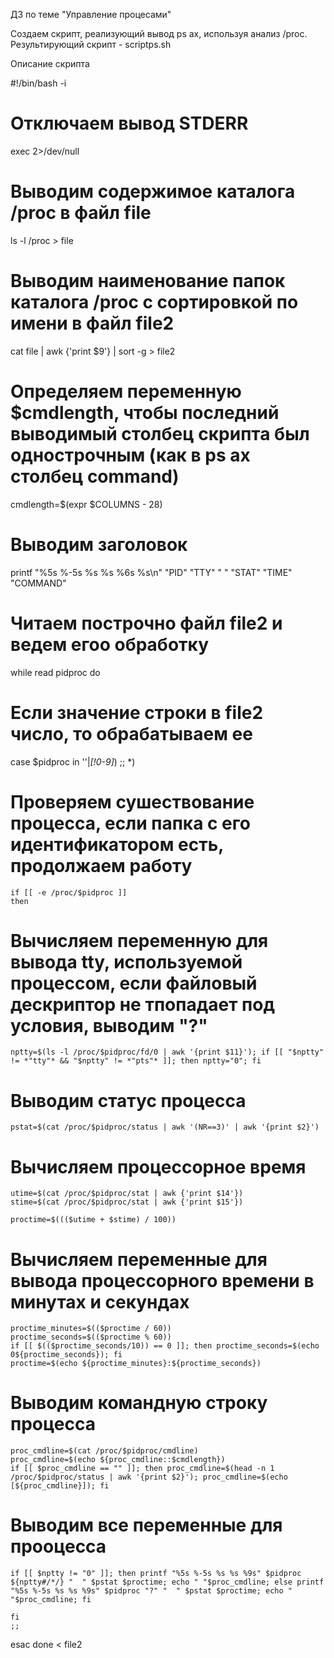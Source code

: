 ДЗ по теме "Управление процесами"

Создаем скрипт, реализующий вывод ps ax, используя анализ /proc.
Результирующий скрипт - scriptps.sh

Описание скрипта

#!/bin/bash -i

# Отключаем вывод STDERR

exec 2>/dev/null

# Выводим содержимое каталога /proc в файл file

ls -l /proc > file

# Выводим наименование папок каталога /proc с сортировкой по имени в файл file2

cat file | awk {'print $9'} | sort -g > file2

# Определяем переменную $cmdlength, чтобы последний выводимый столбец скрипта был однострочным (как в ps ax столбец command)

cmdlength=$(expr $COLUMNS - 28)

# Выводим заголовок

printf "%5s %-5s %s %s %6s %s\n" "PID" "TTY" "  " "STAT" "TIME" "COMMAND"


# Читаем построчно файл file2 и ведем егоо обработку

while read pidproc
do 

# Если значение строки в file2 число, то обрабатываем ее

case $pidproc in
    ''|*[!0-9]*) ;;
    *)
# Проверяем сушествование процесса, если папка с его идентификатором есть, продолжаем работу
    if [[ -e /proc/$pidproc ]]
    then

# Вычисляем переменную для вывода tty, используемой процессом, если файловый дескриптор не тпопадает под условия, выводим "?"    
    nptty=$(ls -l /proc/$pidproc/fd/0 | awk '{print $11}'); if [[ "$nptty" != *"tty"* && "$nptty" != *"pts"* ]]; then nptty="0"; fi
    
# Выводим статус процесса

    pstat=$(cat /proc/$pidproc/status | awk '(NR==3)' | awk '{print $2}')
    
# Вычисляем процессорное время
    utime=$(cat /proc/$pidproc/stat | awk {'print $14'})
    stime=$(cat /proc/$pidproc/stat | awk {'print $15'})
 
    proctime=$((($utime + $stime) / 100))

# Вычисляем переменные для вывода процессорного времени в минутах и секундах    
    proctime_minutes=$(($proctime / 60))
    proctime_seconds=$(($proctime % 60))
    if [[ $(($proctime_seconds/10)) == 0 ]]; then proctime_seconds=$(echo 0${proctime_seconds}); fi 
    proctime=$(echo ${proctime_minutes}:${proctime_seconds})
    
# Выводим командную строку процесса    

    proc_cmdline=$(cat /proc/$pidproc/cmdline)
    proc_cmdline=$(echo ${proc_cmdline::$cmdlength})
    if [[ $proc_cmdline == "" ]]; then proc_cmdline=$(head -n 1 /proc/$pidproc/status | awk '{print $2}'); proc_cmdline=$(echo [${proc_cmdline}]); fi 
    


# Выводим все переменные для прооцесса

    if [[ $nptty != "0" ]]; then printf "%5s %-5s %s %s %9s" $pidproc ${nptty#/*/} "  " $pstat $proctime; echo " "$proc_cmdline; else printf "%5s %-5s %s %s %9s" $pidproc "?" "  " $pstat $proctime; echo " "$proc_cmdline; fi
    
    fi
    ;;
esac
done < file2  
